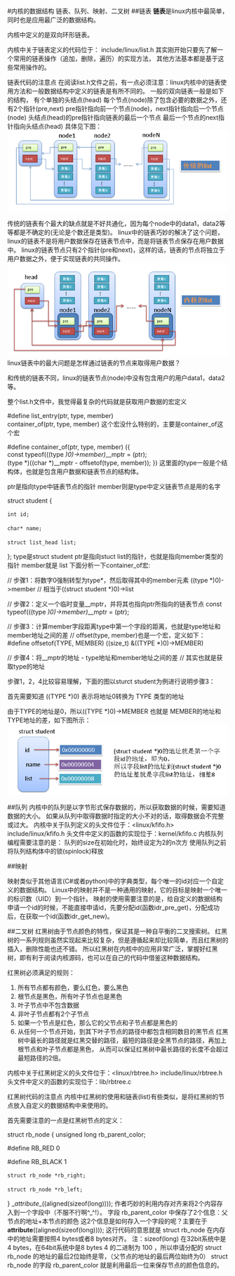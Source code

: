 #内核的数据结构
链表、队列、映射、二叉树
##链表
**链表**是linux内核中最简单，同时也是应用最广泛的数据结构。

内核中定义的是双向环形链表。

内核中关于链表定义的代码位于： include/linux/list.h
其实刚开始只要先了解一个常用的链表操作（追加，删除，遍历）的实现方法，
其他方法基本都是基于这些常用操作的。

链表代码的注意点
在阅读list.h文件之前，有一点必须注意：linux内核中的链表使用方法和一般数据结构中定义的链表是有所不同的。
一般的双向链表一般是如下的结构，
有个单独的头结点(head)
每个节点(node)除了包含必要的数据之外，还有2个指针(pre,next)
pre指针指向前一个节点(node)，next指针指向后一个节点(node)
头结点(head)的pre指针指向链表的最后一个节点
最后一个节点的next指针指向头结点(head)
具体见下图： 
![image](https://github.com/Rouen007/luangss.github.io/blob/master/image-lib/6.1.PNG)

传统的链表有个最大的缺点就是不好共通化，因为每个node中的data1，data2等等都是不确定的(无论是个数还是类型)。
linux中的链表巧妙的解决了这个问题，linux的链表不是将用户数据保存在链表节点中，而是将链表节点保存在用户数据中。
linux的链表节点只有2个指针(pre和next)，这样的话，链表的节点将独立于用户数据之外，便于实现链表的共同操作。
![image](https://github.com/Rouen007/luangss.github.io/blob/master/image-lib/6.2.PNG)
linux链表中的最大问题是怎样通过链表的节点来取得用户数据？

和传统的链表不同，linux的链表节点(node)中没有包含用户的用户data1，data2等。

 

整个list.h文件中，我觉得最复杂的代码就是获取用户数据的宏定义

\#define list_entry(ptr, type, member) \
    container_of(ptr, type, member)
这个宏没什么特别的，主要是container_of这个宏

\#define container_of(ptr, type, member) ({          \
    const typeof(((type *)0)->member)*__mptr = (ptr);    \
             (type *)((char *)__mptr - offsetof(type, member)); })
这里面的type一般是个结构体，也就是包含用户数据和链表节点的结构体。

ptr是指向type中链表节点的指针
member则是type中定义链表节点是用的名字

struct student
{

    int id;
	
    char* name;
	
    struct list_head list;
};
type是struct student
ptr是指向stuct list的指针，也就是指向member类型的指针
member就是 list
下面分析一下container_of宏:

// 步骤1：将数字0强制转型为type*，然后取得其中的member元素
((type *)0)->member  // 相当于((struct student *)0)->list

// 步骤2：定义一个临时变量__mptr，并将其也指向ptr所指向的链表节点
const typeof(((type *)0)->member)*__mptr = (ptr);

// 步骤3：计算member字段距离type中第一个字段的距离，也就是type地址和member地址之间的差
// offset(type, member)也是一个宏，定义如下：
\#define offsetof(TYPE, MEMBER) ((size_t) &((TYPE *)0)->MEMBER)

// 步骤4：将__mptr的地址 - type地址和member地址之间的差
// 其实也就是获取type的地址

步骤1，2，4比较容易理解，下面的图以sturct student为例进行说明步骤3：

首先需要知道 ((TYPE *)0) 表示将地址0转换为 TYPE 类型的地址

由于TYPE的地址是0，所以((TYPE *)0)->MEMBER 也就是 MEMBER的地址和TYPE地址的差，如下图所示：
![image](https://github.com/Rouen007/luangss.github.io/blob/master/image-lib/6.3.PNG)

##队列
内核中的队列是以字节形式保存数据的，所以获取数据的时候，需要知道数据的大小。
如果从队列中取得数据时指定的大小不对的话，取得数据会不完整或过大。
内核中关于队列定义的头文件位于：<linux/kfifo.h> include/linux/kfifo.h
头文件中定义的函数的实现位于：kernel/kfifo.c
内核队列编程需要注意的是：
队列的size在初始化时，始终设定为2的n次方
使用队列之前将队列结构体中的锁(spinlock)释放

##映射

映射类似于其他语言(C#或者python)中的字典类型，每个唯一的id对应一个自定义的数据结构。
Linux中的映射并不是一种通用的映射，它的目标是映射一个唯一的标识数（UID）到一个指针。
映射的使用需要注意的是，给自定义的数据结构申请一个id的时候，不能直接申请id，先要分配id(函数idr_pre_get)，分配成功后，在获取一个id(函数idr_get_new)。

##二叉树
红黑树由于节点颜色的特性，保证其是一种自平衡的二叉搜索树。
红黑树的一系列规则虽然实现起来比较复杂，但是遵循起来却比较简单，而且红黑树的插入，删除性能也还不错。
所以红黑树在内核中的应用非常广泛，掌握好红黑树，即有利于阅读内核源码，也可以在自己的代码中借鉴这种数据结构。

红黑树必须满足的规则：
1. 所有节点都有颜色，要么红色，要么黑色
2. 根节点是黑色，所有叶子节点也是黑色
3. 叶子节点中不包含数据
4. 非叶子节点都有2个子节点
5. 如果一个节点是红色，那么它的父节点和子节点都是黑色的
6. 从任何一个节点开始，到其下叶子节点的路径中都包含相同数目的黑节点
红黑树中最长的路径就是红黑交替的路径，最短的路径是全黑节点的路径，再加上根节点和叶子节点都是黑色，
从而可以保证红黑树中最长路径的长度不会超过最短路径的2倍。

内核中关于红黑树定义的头文件位于：<linux/rbtree.h> include/linux/rbtree.h
头文件中定义的函数的实现位于：lib/rbtree.c

红黑树代码的注意点
内核中红黑树的使用和链表(list)有些类似，是将红黑树的节点放入自定义的数据结构中来使用的。

首先需要注意的一点是红黑树节点的定义：

struct rb_node
{
    unsigned long  rb_parent_color;
	
\#define    RB_RED        0

\#define    RB_BLACK    1

    struct rb_node *rb_right;
	
    struct rb_node *rb_left;
	
} \__attribute__((aligned(sizeof(long))));
作者巧妙的利用内存对齐来将2个内容存入到一个字段中（不服不行啊^_^!）。
字段 rb_parent_color 中保存了2个信息：父节点的地址+本节点的颜色
这2个信息是如何存入一个字段的呢？主要在于 __attribute__((aligned(sizeof(long))));
这行代码的意思就是 struct rb_node 在内存中的地址需要按照4 bytes或者8 bytes对齐。
注：sizeof(long) 在32bit系统中是4 bytes，在64bit系统中是8 bytes
4 的二进制为 100 ，所以申请分配的 struct rb_node 的地址的最后2位始终是零，（父节点的地址的最后两位始终为0）
struct rb_node 的字段 rb_parent_color 就是利用最后一位来保存节点的颜色信息的。




